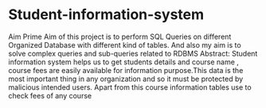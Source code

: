 # Student-information-system
Aim 
Prime Aim of this project is to perform SQL Queries on different Organized Database with different kind of tables. And also my aim is to solve complex queries and sub-queries related to RDBMS
Abstract:
Student information system helps us to get students details and course name , course fees are easily available for information purpose.This data is the most important 
thing in any organization and so it must be protected by malicious intended users. Apart from this course information tables use to check fees of any course
